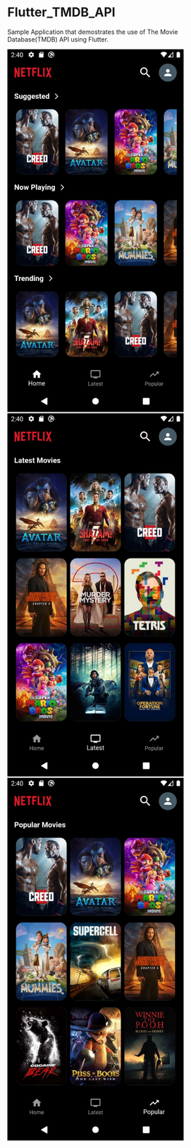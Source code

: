 # Flutter_TMDB_API

Sample Application that demostrates the use of The Movie Database(TMDB) API using Flutter.

<img src="https://github.com/ChinmayNanaware/Flutter_TMDB_API/blob/main/tmdb_app/Screenshots/Screenshot_1680945009.png" width="400">

<img src="https://github.com/ChinmayNanaware/Flutter_TMDB_API/blob/main/tmdb_app/Screenshots/Screenshot_1680945011.png" width="400">

<img src="https://github.com/ChinmayNanaware/Flutter_TMDB_API/blob/main/tmdb_app/Screenshots/Screenshot_1680945013.png" width="400">

